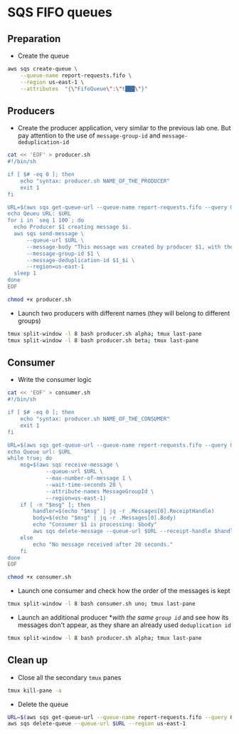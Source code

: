 # SQS FIFO queues

## Preparation

* Create the queue

```bash
aws sqs create-queue \
    --queue-name report-requests.fifo \
    --region us-east-1 \
    --attributes  "{\"FifoQueue\":\"t███\"}"
```

## Producers

* Create the producer application, very similar to the previous lab one. But pay
attention to the use of `message-group-id` and `message-deduplication-id` 

```bash
cat << 'EOF' > producer.sh
#!/bin/sh

if [ $# -eq 0 ]; then
    echo "syntax: producer.sh NAME_OF_THE_PRODUCER"
    exit 1
fi

URL=$(aws sqs get-queue-url --queue-name report-requests.fifo --query QueueUrl --output text --region us-east-1)
echo Qeueu URL: $URL
for i in `seq 1 100`; do
  echo Producer $1 creating message $i.
  aws sqs send-message \
	  --queue-url $URL \
	  --message-body "This message was created by producer $1, with the number $i." \
      --message-group-id $1 \
      --message-deduplication-id $1_$i \
	  --region=us-east-1
  sleep 1
done
EOF

chmod +x producer.sh
```

* Launch two producers with different names (they will belong to different groups)

```bash
tmux split-window -l 8 bash producer.sh alpha; tmux last-pane
tmux split-window -l 8 bash producer.sh beta; tmux last-pane
```

## Consumer

* Write the consumer logic

```bash
cat << 'EOF' > consumer.sh
#!/bin/sh

if [ $# -eq 0 ]; then
    echo "syntax: producer.sh NAME_OF_THE_CONSUMER"
    exit 1
fi

URL=$(aws sqs get-queue-url --queue-name report-requests.fifo --query QueueUrl --output text --region us-east-1)
echo Queue url: $URL
while true; do
    msg=$(aws sqs receive-message \
            --queue-url $URL \
            --max-number-of-message 1 \
            --wait-time-seconds 20 \
            --attribute-names MessageGroupId \
            --region=us-east-1)
    if [ -n "$msg" ]; then
        handler=$(echo "$msg" | jq -r .Messages[0].ReceiptHandle)
        body=$(echo "$msg" | jq -r .Messages[0].Body)
        echo "Consumer $1 is processing: $body"
        aws sqs delete-message --queue-url $URL --receipt-handle $handler --region us-east-1 
    else
        echo "No message received after 20 seconds."
    fi
done
EOF

chmod +x consumer.sh
```

* Launch one consumer and check how the order of the messages is kept

```bash
tmux split-window -l 8 bash consumer.sh uno; tmux last-pane
```

* Launch an additional producer **with the same `group id`* and see how its messages
don't appear, as they share an already used `deduplication id`

```bash
tmux split-window -l 8 bash producer.sh alpha; tmux last-pane
```

## Clean up

* Close all the secondary `tmux` panes

```bash
tmux kill-pane -a
```

* Delete the queue

```bash
URL=$(aws sqs get-queue-url --queue-name report-requests.fifo --query QueueUrl --output text --region us-east-1)
aws sqs delete-queue --queue-url $URL --region us-east-1
```